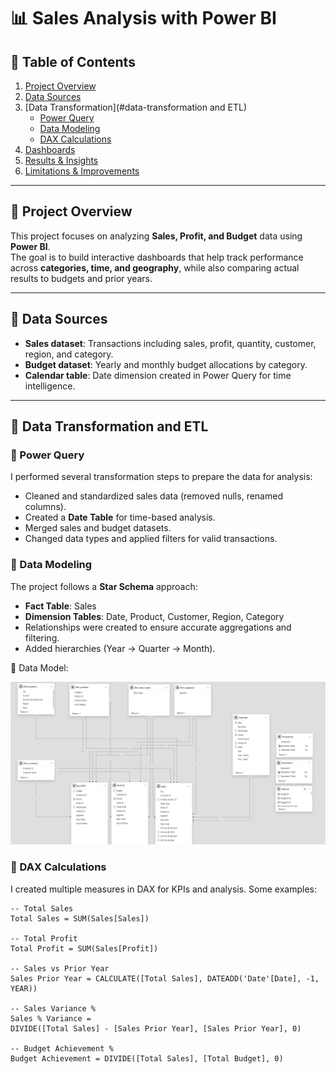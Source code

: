 # 📊 Sales Analysis with Power BI  

## 📑 Table of Contents  
1. [Project Overview](#project-overview)  
2. [Data Sources](#data-sources)  
3. [Data Transformation](#data-transformation and ETL)  
   - [Power Query](#power-query)  
   - [Data Modeling](#data-modeling)  
   - [DAX Calculations](#dax-calculations)  
4. [Dashboards](#dashboards)  
5. [Results & Insights](#results--insights)  
6. [Limitations & Improvements](#limitations--improvements)  

---

## 🚀 Project Overview  
This project focuses on analyzing **Sales, Profit, and Budget** data using **Power BI**.  
The goal is to build interactive dashboards that help track performance across **categories, time, and geography**, while also comparing actual results to budgets and prior years.  

---

## 📂 Data Sources  
- **Sales dataset**: Transactions including sales, profit, quantity, customer, region, and category.  
- **Budget dataset**: Yearly and monthly budget allocations by category.  
- **Calendar table**: Date dimension created in Power Query for time intelligence.  

---

## 🔄 Data Transformation and ETL  

### 🔹 Power Query  
I performed several transformation steps to prepare the data for analysis:  
- Cleaned and standardized sales data (removed nulls, renamed columns).  
- Created a **Date Table** for time-based analysis.  
- Merged sales and budget datasets.  
- Changed data types and applied filters for valid transactions.  

### 🔹 Data Modeling  
The project follows a **Star Schema** approach:  
- **Fact Table**: Sales  
- **Dimension Tables**: Date, Product, Customer, Region, Category  
- Relationships were created to ensure accurate aggregations and filtering.  
- Added hierarchies (Year → Quarter → Month).  

📌 Data Model:  

![Data Model](datamodel.png)  

### 🔹 DAX Calculations  
I created multiple measures in DAX for KPIs and analysis. Some examples:  

```DAX
-- Total Sales
Total Sales = SUM(Sales[Sales])

-- Total Profit
Total Profit = SUM(Sales[Profit])

-- Sales vs Prior Year
Sales Prior Year = CALCULATE([Total Sales], DATEADD('Date'[Date], -1, YEAR))

-- Sales Variance %
Sales % Variance = 
DIVIDE([Total Sales] - [Sales Prior Year], [Sales Prior Year], 0)

-- Budget Achievement %
Budget Achievement = DIVIDE([Total Sales], [Total Budget], 0)



